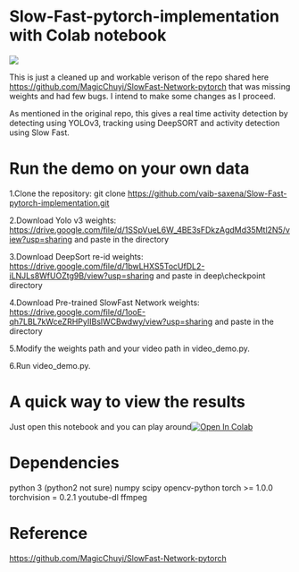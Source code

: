 # Slow-Fast-pytorch-implementation with Colab notebook
![](data/pam.gif)

This is just a cleaned up and workable verison of the repo shared here https://github.com/MagicChuyi/SlowFast-Network-pytorch that was missing weights and had few bugs. I intend to make some changes as I proceed. 

As mentioned in the original repo, this gives a real time activity detection by detecting using YOLOv3, tracking using DeepSORT and activity detection using Slow Fast.


# Run the demo on your own data

1.Clone the repository: git clone https://github.com/vaib-saxena/Slow-Fast-pytorch-implementation.git

2.Download Yolo v3 weights: https://drive.google.com/file/d/1SSpVueL6W_4BE3sFDkzAgdMd35Mtl2N5/view?usp=sharing and paste in the directory

3.Download DeepSort re-id weights: https://drive.google.com/file/d/1bwLHXS5TocUfDL2-iLNJLs8WfUOZtg9B/view?usp=sharing and paste in deep\checkpoint directory

4.Download Pre-trained SlowFast Network weights: https://drive.google.com/file/d/1ooE-qh7LBL7kWceZRHPyIIBslWCBwdwy/view?usp=sharing and paste in the directory

5.Modify the weights path and your video path in video_demo.py.

6.Run video_demo.py.

# A quick way to view the results
Just open this notebook and you can play around[![Open In Colab](https://colab.research.google.com/assets/colab-badge.svg)](https://colab.research.google.com/github/vaib-saxena/Slow-Fast-pytorch-implementation/blob/master/slow_fast.ipynb)


# Dependencies
python 3 (python2 not sure)
numpy
scipy
opencv-python
torch >= 1.0.0
torchvision = 0.2.1
youtube-dl
ffmpeg


# Reference
https://github.com/MagicChuyi/SlowFast-Network-pytorch
